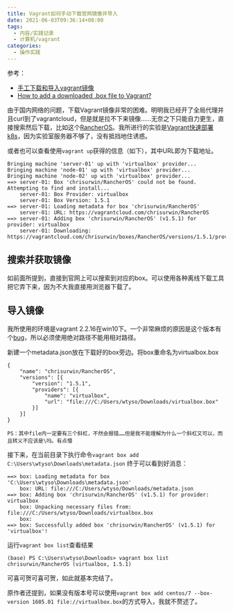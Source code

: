```yaml
---
title: Vagrant如何手动下载官网镜像并导入
date: 2021-06-03T09:36:14+08:00
tags:
  - 内容/实践记录
  - 计算机/vagrant
categories:
  - 操作实践
---
```


参考：
* [手工下载和导入vagrant镜像](https://favoorr.github.io/2017/01/06/import-vagrant-box-manually/)
* [How to add a downloaded .box file to Vagrant?](https://stackoverflow.com/questions/22065698/how-to-add-a-downloaded-box-file-to-vagrant)

由于国内网络的问题，下载Vagrant镜像非常的困难。明明我已经开了全局代理并且curl到了vagrantcloud，但是就是拉不下来镜像……无奈之下只能自力更生，直接搜索然后下载，比如这个[RancherOS](https://app.vagrantup.com/chrisurwin/boxes/RancherOS)。我所进行的实验是[Vagrant快速部署k8s](https://docs.rancher.cn/docs/rancher2/quick-start-guide/deployment/quickstart-vagrant/_index)，因为实验室服务器不够了，没有抵挡地住诱惑。

或者也可以查看使用`vagrant up`获得的信息（如下），其中URL即为下载地址。
```
Bringing machine 'server-01' up with 'virtualbox' provider...
Bringing machine 'node-01' up with 'virtualbox' provider...
Bringing machine 'node-02' up with 'virtualbox' provider...
==> server-01: Box 'chrisurwin/RancherOS' could not be found. Attempting to find and install...
    server-01: Box Provider: virtualbox
    server-01: Box Version: 1.5.1
==> server-01: Loading metadata for box 'chrisurwin/RancherOS'
    server-01: URL: https://vagrantcloud.com/chrisurwin/RancherOS
==> server-01: Adding box 'chrisurwin/RancherOS' (v1.5.1) for provider: virtualbox
    server-01: Downloading: https://vagrantcloud.com/chrisurwin/boxes/RancherOS/versions/1.5.1/providers/virtualbox.box
```

## 搜索并获取镜像

如前面所提到，直接到官网上可以搜索到对应的box。可以使用各种离线下载工具把它弄下来，因为不大我直接用浏览器下载了。

## 导入镜像

我所使用的环境是vagrant 2.2.16在win10下。一个非常麻烦的原因是这个版本有个[bug](https://github.com/hashicorp/vagrant/issues/12340)，所以必须使用绝对路径不能用相对路径。

新建一个metadata.json放在下载好的box旁边。将box重命名为virtualbox.box
```
{
    "name": "chrisurwin/RancherOS",
    "versions": [{
        "version": "1.5.1",
        "providers": [{
            "name": "virtualbox",
            "url": "file:///C:/Users/wtyso/Downloads/virtualbox.box"
        }]
    }]
}
```
    PS：其中file内一定要有三个斜杠，不然会报错……但是我不能理解为什么一个斜杠又可以，而且转义不应该是\吗。有点懵

接下来，在当前目录下执行命令`vagrant box add C:\Users\wtyso\Downloads\metadata.json`
终于可以看到好消息：
```
==> box: Loading metadata for box 'C:\Users\wtyso\Downloads\metadata.json'
    box: URL: file:///C:/Users/wtyso/Downloads/metadata.json
==> box: Adding box 'chrisurwin/RancherOS' (v1.5.1) for provider: virtualbox
    box: Unpacking necessary files from: file:///C:/Users/wtyso/Downloads/virtualbox.box
    box:
==> box: Successfully added box 'chrisurwin/RancherOS' (v1.5.1) for 'virtualbox'!
```

运行`vagrant box list`查看结果
```
(base) PS C:\Users\wtyso\Downloads> vagrant box list
chrisurwin/RancherOS (virtualbox, 1.5.1)
```
可喜可贺可喜可贺，如此就基本完结了。

原作者还提到，如果没有版本号可以使用`vagrant box add centos/7 --box-version 1605.01 file://virtualbox.box`的方式导入，我就不赘述了。